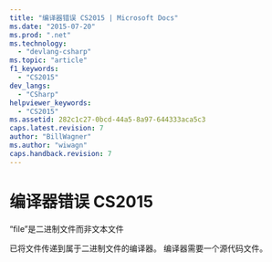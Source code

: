```yaml
---
title: "编译器错误 CS2015 | Microsoft Docs"
ms.date: "2015-07-20"
ms.prod: ".net"
ms.technology: 
  - "devlang-csharp"
ms.topic: "article"
f1_keywords: 
  - "CS2015"
dev_langs: 
  - "CSharp"
helpviewer_keywords: 
  - "CS2015"
ms.assetid: 282c1c27-0bcd-44a5-8a97-644333aca5c3
caps.latest.revision: 7
author: "BillWagner"
ms.author: "wiwagn"
caps.handback.revision: 7
---
```

# 编译器错误 CS2015
“file”是二进制文件而非文本文件  
  
 已将文件传递到属于二进制文件的编译器。 编译器需要一个源代码文件。